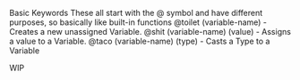 Basic Keywords
These all start with the @ symbol and have different purposes, so basically like built-in functions
@toilet (variable-name) - Creates a new unassigned Variable.
@shit (variable-name) (value) - Assigns a value to a Variable.
@taco (variable-name) (type) - Casts a Type to a Variable

WIP

